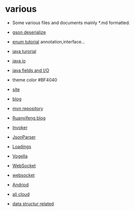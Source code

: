 # various
- Some various files and documents mainly *.md formatted.

- [gson deserialize](http://www.javacreed.com/gson-deserialiser-example/)
- [enum tutorial](https://docs.oracle.com/javase/tutorial/java/javaOO/enum.html) annotation,interface...
- [java turorial](http://www.tutorialspoint.com/java)
- [java io](http://www.tutorialspoint.com/java/java_files_io.htm)
- [java fields and I/O](http://www.cnblogs.com/oubo/archive/2012/01/06/2394638.html)
- theme color #BF4040
- [site](http://how2j.cn/?73)
- [blog](http://www.ruanyifeng.com/blog/)
- [mvn repository](http://mvnrepository.com/)
- [Ruanyifeng blog](http://www.ruanyifeng.com/blog/)
- [Invoker](http://www.invokergame.com/)
- [JsonParser](https://gac.codeplex.com/SourceControl/latest#Common/Source/Parsing/Json/ParsingJson_Parser.parser.txt)
- [Loadings](https://www.artstation.com/search?q=dota2&sorting=likes)
- [Vogella](http://www.vogella.com/tutorials/)
- [WebSocket](http://www.open-open.com/lib/view/open1428648292500.html)
- [websocket](https://www.ibm.com/developerworks/cn/java/j-lo-WebSocket/)
- [Andriod](https://developer.android.google.cn)
- [ali cloud](https://group.cnblogs.com/topic/76829.html)
- [data structur related](http://datastructur.es/sp16/)
